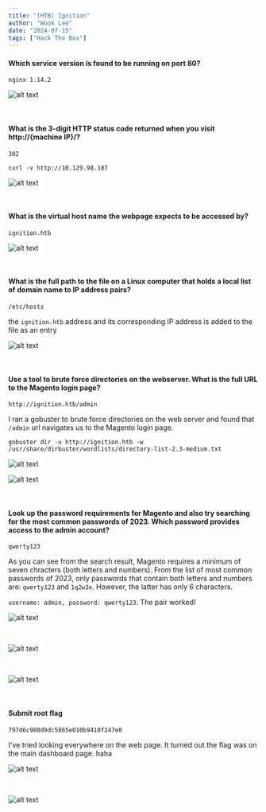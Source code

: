 ```yaml
---
title: "[HTB] Ignition"
author: "Wook Lee"
date: "2024-07-15"
tags: ["Hack The Box"]
---
```


#### Which service version is found to be running on port 80?

```
nginx 1.14.2
```

![alt text](image.png#center)

<br>

#### What is the 3-digit HTTP status code returned when you visit http://{machine IP}/?

```
302
```

`curl -v http://10.129.98.187`

![alt text](image-1.png#center)

<br>

#### What is the virtual host name the webpage expects to be accessed by?

```
ignition.htb
```

![alt text](image-2.png#center)

<br>

#### What is the full path to the file on a Linux computer that holds a local list of domain name to IP address pairs?

```
/etc/hosts
```

the `ignition.htb` address and its corresponding IP address is added to the file as an entry

![alt text](image-3.png#center)

<br>

#### Use a tool to brute force directories on the webserver. What is the full URL to the Magento login page?

```
http://ignition.htb/admin
```

I ran a gobuster to brute force directories on the web server and found that `/admin` url navigates us to the Magento login page.

`gobuster dir -u http://ignition.htb -w /usr/share/dirbuster/wordlists/directory-list-2.3-medium.txt`

![alt text](image-4.png#center)

![alt text](image-5.png#center)

<br>

#### Look up the password requirements for Magento and also try searching for the most common passwords of 2023. Which password provides access to the admin account?

```
qwerty123
```

As you can see from the search result, Magento requires a minimum of seven chracters (both letters and numbers). From the list of most common passwords of 2023, only passwords that contain both letters and numbers are: `qwerty123` and `1q2w3e`. However, the latter has only 6 characters.

`username: admin, password: qwerty123`. The pair worked!

![alt text](image-6.png#center)

<br>

![alt text](image-7.png#center)

<br>

![alt text](image-8.png#center)

<br>

#### Submit root flag

```
797d6c988d9dc5865e010b9410f247e0
```

I've tried looking everywhere on the web page. It turned out the flag was on the main dashboard page. haha

![alt text](image-10.png#center)

<br>

![alt text](image-9.png#center)
